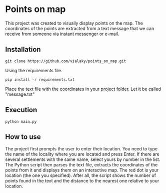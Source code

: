 # Points on map

This project was created to visually display points on the map. The coordinates of the points are extracted from a text message that we can receive from someone via instant messenger or e-mail.



## Installation

```
git clone https://github.com/vialaky/points_on_map.git
```

Using the requirements file.

```
pip install -r requirements.txt
```

Place the text file with the coordinates in your project folder. Let it be called "message.txt"

## Execution

```
python main.py
```

## How to use

The project first prompts the user to enter their location. You need to type the name of the locality where you are located and press Enter. If there are several settlements with the same name, select yours by number in the list.
The Python script then parses the text file, extracts the coordinates of the points from it and displays them on an interactive map.
The red dot is your location (the one you specified).
After all, the script shows the number of points found in the text and the distance to the nearest one relative to your location.
